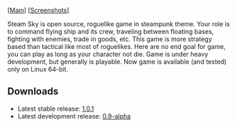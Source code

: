 \[[Main](README.md)\] \[[Screenshots](screenshots.md)\]

Steam Sky is open source, roguelike game in steampunk theme. Your role is to 
command flying ship and its crew, traveling between floating bases, fighting 
with enemies, trade in goods, etc. This game is more strategy based than
tactical like most of roguelikes. Here are no end goal for game, you can play
as long as your character not die. Game is under heavy development, but 
generally is playable. Now game is available (and tested) only on Linux 
64-bit.

## Downloads
- Latest stable release:
  [1.0.1](https://github.com/thindil/steamsky/releases/tag/v1.0.1)
- Latest development release:
  [0.9-alpha](https://github.com/thindil/steamsky/releases/tag/v0.9-alpha)

